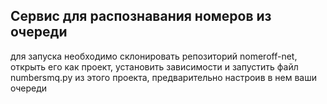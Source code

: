 ## Сервис для распознавания номеров из очереди ##  
для запуска необходимо склонировать репозиторий nomeroff-net, открыть его как проект, установить зависимости и запустить файл numbersmq.py из этого проекта, предварительно настроив в нем ваши очереди